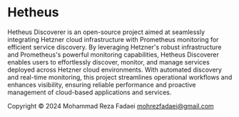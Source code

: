 # Hetheus

Hetheus Discoverer is an open-source project aimed at seamlessly integrating Hetzner cloud infrastructure with Prometheus monitoring for efficient service discovery. By leveraging Hetzner's robust infrastructure and Prometheus's powerful monitoring capabilities, Hetheus Discoverer enables users to effortlessly discover, monitor, and manage services deployed across Hetzner cloud environments. With automated discovery and real-time monitoring, this project streamlines operational workflows and enhances visibility, ensuring reliable performance and proactive management of cloud-based applications and services.

Copyright © 2024 Mohammad Reza Fadaei <mohrezfadaei@gmail.com>
